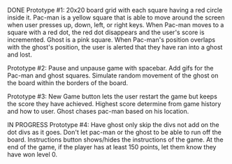 DONE
Prototype #1: 20x20 board grid with each square having a red circle inside it. Pac-man is a yellow square that is able to move around the screen when user presses up, down, left, or right keys. When Pac-man moves to a square with a red dot, the red dot disappears and the user's score is incremented. Ghost is a pink square. When Pac-man's position overlaps with the ghost's position, the user is alerted that they have ran into a ghost and lost.

Prototype #2: Pause and unpause game with spacebar. Add gifs for the Pac-man and ghost squares. Simulate random movement of the ghost on the board within the borders of the board.

Prototype #3: New Game button lets the user restart the game but keeps the score they have achieved. Highest score determine from game history and how to user. Ghost chases pac-man based on his location.


IN PROGRESS
Prototype #4: Have ghost only skip the divs not add on the dot divs as it goes. Don't let pac-man or the ghost to be able to run off the board. Instructions button shows/hides the instructions of the game. At the end of the game, if the player has at least 150 points, let them know they have won level 0. 
